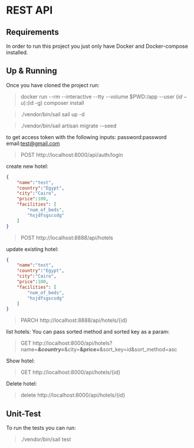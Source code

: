 # REST API

## Requirements

In order to run this project you just only have Docker and Docker-compose installed.

## Up & Running

Once you have cloned the project run:
> docker run --rm --interactive --tty   --volume $PWD:/app   --user $(id -u):$(id -g)   composer install

> ./vendor/bin/sail sail up -d

> ./vendor/bin/sail artisan migrate --seed



to get access token with the following inputs:
password:password
email:test@gmail.com
>POST http://localhost:8000/api/auth/login

create new hotel:

```json
{
    "name":"test",
    "country":"Egypt",
    "city":"Cairo",
    "price":100,
    "facilities": [
        "num_of_beds",
        "hsjdfsgscsdg"
    ]
}
```
>POST http://localhost:8888/api/hotels

update existing hotel:

```json
{
    "name":"test",
    "country":"Egypt",
    "city":"Cairo",
    "price":100,
    "facilities": [
        "num_of_beds",
        "hsjdfsgscsdg"
    ]
}
```

>PARCH http://localhost:8888/api/hotels/{id}

list hotels:
You can pass sorted method and sorted key as a param:
>GET http://localhost:8000/api/hotels?name=***&country=***&city=**&price=**&sort_key=id&sort_method=asc

Show hotel:

>GET http://localhost:8000/api/hotels/{id}

Delete hotel:

>delete http://localhost:8000/api/hotels/{id}

## Unit-Test

To run the tests you can run:
> ./vendor/bin/sail test
